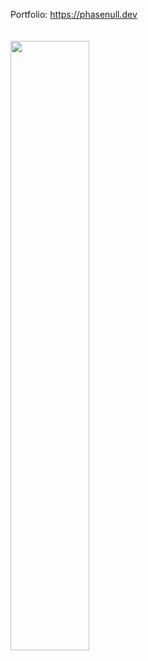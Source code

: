 Portfolio: <a href="https://phasenull.dev/?utm_source=github.com&utm_campaign=plain_url">
  https://phasenull.dev
</a>
<br/>
<br/>
<br/>
<a href="https://phasenull.dev/?utm_source=github.com&utm_campaign=images">
  <img width="50%" src="https://github-readme-stats.vercel.app/api?username=phasenull&show_icons=true&theme=gruvbox&hide_border=true" />
</a>
